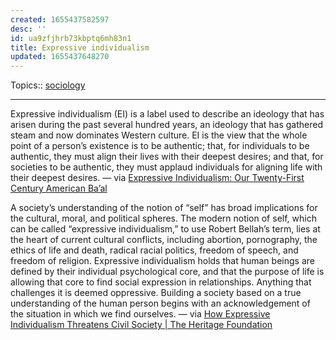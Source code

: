 ```yaml
---
created: 1655437582597
desc: ''
id: ua9zfjhrb73kbptq6mh83n1
title: Expressive individualism
updated: 1655437648270
---
```

   
Topics::  [sociology](../topics/sociology.md)   
   
   
---   
   
Expressive individualism (EI) is a label used to describe an ideology that has arisen during the past several hundred years, an ideology that has gathered steam and now dominates Western culture. EI is the view that the whole point of a person’s existence is to be authentic; that, for individuals to be authentic, they must align their lives with their deepest desires; and that, for societies to be authentic, they must applaud individuals for aligning life with their deepest desires. — via [Expressive Individualism: Our Twenty-First Century American Ba’al](https://hebraicthought.org/expressive-individualism-our-twenty-first-century-american-baal/)   
   
A society’s understanding of the notion of “self” has broad implications for the cultural, moral, and political spheres. The modern notion of self, which can be called “expressive individualism,” to use Robert Bellah’s term, lies at the heart of current cultural conflicts, including abortion, pornography, the ethics of life and death, radical racial politics, freedom of speech, and freedom of religion. Expressive individualism holds that human beings are defined by their individual psychological core, and that the purpose of life is allowing that core to find social expression in relationships. Anything that challenges it is deemed oppressive. Building a society based on a true understanding of the human person begins with an acknowledgement of the situation in which we find ourselves. — via [How Expressive Individualism Threatens Civil Society | The Heritage Foundation](https://www.heritage.org/civil-society/report/how-expressive-individualism-threatens-civil-society)